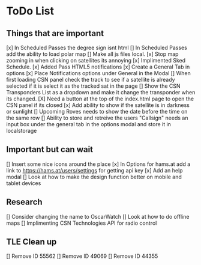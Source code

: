 # ToDo List

## Things that are important
[x] In Scheduled Passes the degree sign isnt html
[] In Scheduled Passes add the ability to load polar map
[] Make all js files local.
[x] Stop map zooming in when clicking on satellites its annoying
[x] Implimented Sked Schedule.
[x] Added Pass HTML5 notifications
[x] Create a General Tab in options
[x] Place Notifications options under General in the Modal
[] When first loading CSN panel check the track to see if a satellite is already selected if it is select it as the tracked sat in the page
[] Show the CSN Transponders List as a dropdown and make it change the transponder when its changed.
[X] Need a button at the top of the index.html page to open the CSN panel if its closed
[x] Add ability to show if the satellite is in darkness or sunlight
[] Upcoming Roves needs to show the date before the time on the same row
[] Ability to store and retreive the users "Callsign" needs an input box under the general tab in the options modal and store it in localstorage

## Important but can wait
[] Insert some nice icons around the place
[x] In Options for hams.at add a link to https://hams.at/users/settings for getting api key
[x] Add an help modal 
[] Look at how to make the design function better on mobile and tablet devices

## Research
[] Consider changing the name to OscarWatch
[] Look at how to do offline maps
[] Implimenting CSN Technologies API for radio control

## TLE Clean up 

[] Remove ID 55562
[] Remove ID 49069
[] Remove ID 44355